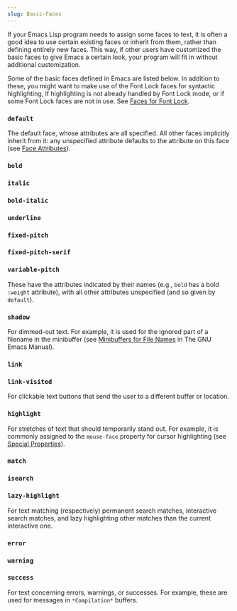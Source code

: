 ```yaml
---
slug: Basic-Faces
---
```


If your Emacs Lisp program needs to assign some faces to text, it is often a good idea to use certain existing faces or inherit from them, rather than defining entirely new faces. This way, if other users have customized the basic faces to give Emacs a certain look, your program will fit in without additional customization.

Some of the basic faces defined in Emacs are listed below. In addition to these, you might want to make use of the Font Lock faces for syntactic highlighting, if highlighting is not already handled by Font Lock mode, or if some Font Lock faces are not in use. See [Faces for Font Lock](Faces-for-Font-Lock).

### `default`

The default face, whose attributes are all specified. All other faces implicitly inherit from it: any unspecified attribute defaults to the attribute on this face (see [Face Attributes](Face-Attributes)).

### `bold`

### `italic`

### `bold-italic`

### `underline`

### `fixed-pitch`

### `fixed-pitch-serif`

### `variable-pitch`

These have the attributes indicated by their names (e.g., `bold` has a bold `:weight` attribute), with all other attributes unspecified (and so given by `default`).

### `shadow`

For dimmed-out text. For example, it is used for the ignored part of a filename in the minibuffer (see [Minibuffers for File Names](https://www.gnu.org/software/emacs/manual/html_mono/emacs.html#Minibuffer-File) in The GNU Emacs Manual).

### `link`

### `link-visited`

For clickable text buttons that send the user to a different buffer or location.

### `highlight`

For stretches of text that should temporarily stand out. For example, it is commonly assigned to the `mouse-face` property for cursor highlighting (see [Special Properties](Special-Properties)).

### `match`

### `isearch`

### `lazy-highlight`

For text matching (respectively) permanent search matches, interactive search matches, and lazy highlighting other matches than the current interactive one.

### `error`

### `warning`

### `success`

For text concerning errors, warnings, or successes. For example, these are used for messages in `*Compilation*` buffers.
